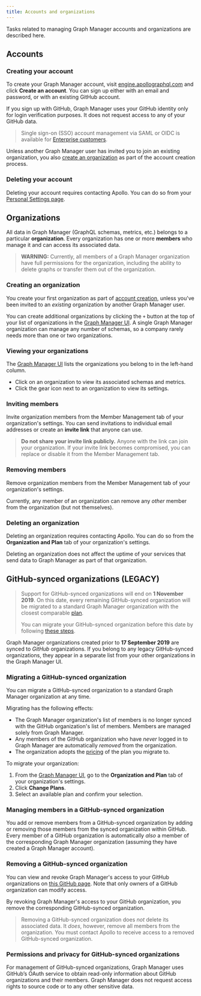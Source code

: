 ```yaml
---
title: Accounts and organizations
---
```


Tasks related to managing Graph Manager accounts and organizations are
described here.

## Accounts

### Creating your account

To create your Graph Manager account, visit [engine.apollographql.com](https://engine.apollographql.com) and click **Create an account**. You can sign
up either with an email and password, or with an existing GitHub account.

If you sign up with GitHub, Graph Manager uses your GitHub identity only for
login verification purposes. It does not request access to any of your GitHub
data.

>Single sign-on (SSO) account management via SAML or OIDC is available for [Enterprise customers](https://www.apollographql.com/plans/).

Unless another Graph Manager user has invited you to join an existing organization,
you also [create an organization](#creating-an-organization) as part of the account
creation process.

### Deleting your account
Deleting your account requires contacting Apollo. You can do so from your 
[Personal Settings page](https://engine.apollographql.com/user-settings).

## Organizations

All data in Graph Manager (GraphQL schemas, metrics, etc.) belongs to a particular 
**organization**. Every organization has one or more **members** who manage it
and can access its associated data.

> **WARNING:** Currently, all members of a Graph Manager organization have full 
> permissions for the organization, including the ability to delete graphs or 
> transfer them out of the organization.

### Creating an organization

You create your first organization as part of 
[account creation](#creating-your-account), unless you've been invited to
an _existing_ organization by another Graph Manager user.

You can create additional organizations by clicking the `+` button at the top
of your list of organizations in the [Graph Manager UI](https://engine.apollographql.com). A single Graph Manager
organization can manage any number of schemas, so a company rarely needs more than
one or two organizations.

### Viewing your organizations

The [Graph Manager UI](https://engine.apollographql.com) lists the organizations you belong to in the left-hand column.

* Click on an organization to view its associated schemas and metrics.
* Click the gear icon next to an organization to view its settings.

### Inviting members

Invite organization members from the Member Management tab of your 
organization's settings. You can send 
invitations to individual email addresses or create an **invite link** that anyone can use.

> **Do not share your invite link publicly.** Anyone with the link can join your 
> organization. If your invite link becomes compromised, you can
> replace or disable it from the Member Management tab.

### Removing members

Remove organization members from the Member Management tab of your
organization's settings.

Currently, any member of an organization can remove any _other_ member
from the organization (but not themselves).

### Deleting an organization

Deleting an organization requires contacting Apollo. You can do so from the 
**Organization and Plan** tab of your organization's settings.

Deleting an organization does not affect the uptime of your services that send data
to Graph Manager as part of that organization.

## GitHub-synced organizations (LEGACY)

>Support for GitHub-synced organizations will end on **1 November 2019**. On this
>date, every remaining GitHub-synced organization will be migrated to a standard
>Graph Manager organization with the closest comparable [plan](https://www.apollographql.com/pricing/).
>
>You can migrate your GitHub-synced organization before this date by following
>[these steps](#migrating-a-github-synced-organization).

Graph Manager organizations created prior to **17 September 2019** are synced to
_GitHub_ organizations. If you belong to any legacy GitHub-synced organizations, they
appear in a separate list from your other organizations in the Graph Manager UI.

### Migrating a GitHub-synced organization

You can migrate a GitHub-synced organization to a standard Graph Manager organization
at any time.

Migrating has the following effects:

* The Graph Manager organization's list of members is no longer synced with the GitHub organization's list of members. Members are managed solely from Graph Manager.
* Any members of the GitHub organization who have _never_ logged in to Graph Manager are automatically _removed_ from the organization.
* The organization adopts the [pricing](https://www.apollographql.com/pricing/) of the plan you migrate to.

To migrate your organization:

1. From the [Graph Manager UI](https://engine.apollographql.com), go to the **Organization and Plan** tab of your organization's settings.
2. Click **Change Plans**.
3. Select an available plan and confirm your selection.

### Managing members in a GitHub-synced organization

You add or remove members from a GitHub-synced organization by 
adding or removing those members from the synced organization within GitHub.
Every member of a GitHub organization is automatically _also_ a member of the
corresponding Graph Manager organization (assuming they have created a Graph Manager 
account).

### Removing a GitHub-synced organization

You can view and revoke Graph Manager's access to your GitHub
organizations on [this GitHub page](https://github.com/settings/connections/applications/4c69c4c9eafb16eab1b5). Note that only owners of a GitHub organization can modify access.

By revoking Graph Manager's access to your GitHub organization, you remove the
corresponding GitHub-synced organization.

>Removing a GitHub-synced organization does _not_ delete its associated data. It
>_does_, however, remove all members from the organization. You must contact Apollo
>to receive access to a removed GitHub-synced organization.

### Permissions and privacy for GitHub-synced organizations

For management of GitHub-synced organizations, Graph Manager uses GitHub’s OAuth 
service to obtain read-only information about GitHub organizations and their 
members. Graph Manager does not request access rights to source code or to any other
sensitive data.
